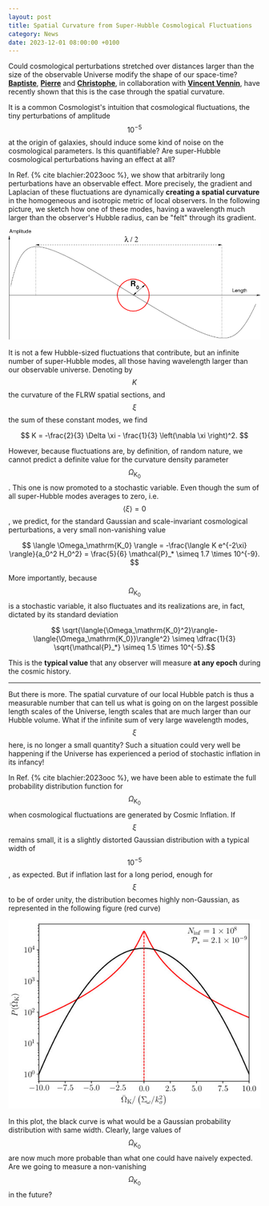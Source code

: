 ```yaml
---
layout: post
title: Spatial Curvature from Super-Hubble Cosmological Fluctuations
category: News
date: 2023-12-01 08:00:00 +0100
---
```


Could cosmological perturbations stretched over distances larger than
the size of the observable Universe modify the shape of our
space-time? [**Baptiste**](/members/blachier.html),
[**Pierre**](/members/auclair.html)
and [**Christophe**](/members/chris.html), in collaboration with
[**Vincent Vennin**](https://www.lpens.ens.psl.eu/vincent-vennin/?lang=en), have
recently shown that this is the case through the spatial curvature.


It is a common Cosmologist's intuition that cosmological fluctuations,
the tiny perturbations of amplitude $$10^{-5}$$ at the origin of
galaxies, should induce some kind of noise on the cosmological
parameters. Is this quantifiable? Are super-Hubble cosmological
perturbations having an effect at all?

In Ref. {% cite blachier:2023ooc %}, we show that arbitrarily long
perturbations have an observable effect. More precisely, the gradient
and Laplacian of these fluctuations are dynamically **creating a
spatial curvature** in the homogeneous and isotropic metric of local
observers. In the following picture, we sketch how one of these modes,
having a wavelength much larger than the observer's Hubble radius, can
be "felt" through its gradient.

![grad](/assets/images/2302.14530/cosmograd.png "Super-Hubble gradient")

It is not a few Hubble-sized fluctuations that contribute, but an infinite
number of super-Hubble modes, all those having wavelength larger than our observable
universe. Denoting by $$K$$ the curvature of the FLRW spatial sections,
and $$\xi$$ the sum of these constant modes, we find

$$ K = -\frac{2}{3} \Delta \xi - \frac{1}{3} \left(\nabla \xi \right)^2. $$

However, because fluctuations are, by definition, of random nature, we
cannot predict a definite value for the curvature density parameter
$$\Omega_\mathrm{K_0}$$. This one is now promoted to a stochastic
variable. Even though the sum of all super-Hubble modes averages to
zero, i.e. $$\langle \xi \rangle = 0$$, we predict, for the standard
Gaussian and scale-invariant cosmological perturbations, a very small
non-vanishing value

$$ \langle \Omega_\mathrm{K_0} \rangle = -\frac{\langle K e^{-2\xi} \rangle}{a_0^2 H_0^2} = \frac{5}{6} \mathcal{P}_* \simeq 1.7 \times 10^{-9}. $$

More importantly, because $$\Omega_\mathrm{K_0}$$ is a stochastic
variable, it also fluctuates and its realizations are, in fact,
dictated by its standard deviation

$$ \sqrt{\langle{\Omega_\mathrm{K_0}^2}\rangle-\langle{\Omega_\mathrm{K_0}}\rangle^2} \simeq \dfrac{1}{3}
\sqrt{\mathcal{P}_*} \simeq 1.5 \times 10^{-5}.$$

This is the **typical value** that any observer will measure **at any
epoch** during the cosmic history.

---

But there is more. The spatial curvature of our local Hubble patch is
thus a measurable number that can tell us what is going on on the
largest possible length scales of the Universe, length scales that are
much larger than our Hubble volume. What if the infinite sum of very
large wavelength modes, $$\xi$$ here, is no longer a small
quantity? Such a situation could very well be happening if the
Universe has experienced a period of stochastic inflation in its
infancy!

In Ref. {% cite blachier:2023ooc %}, we have been able to estimate the
full probability distribution function for $$\Omega_\mathrm{K_0}$$
when cosmological fluctuations are generated by Cosmic Inflation. If
$$\xi$$ remains small, it is a slightly distorted Gaussian
distribution with a typical width of $$10^{-5}$$, as expected. But if
inflation last for a long period, enough for $$\xi$$ to be of order
unity, the distribution becomes highly non-Gaussian, as represented in
the following figure (red curve)

![proba](/assets/images/2302.14530/probomega_tails.jpg "Non-Gaussian probability distribution")

In this plot, the black curve is what would be a Gaussian probability
distribution with same width. Clearly, large values of
$$\Omega_\mathrm{K_0}$$ are now much more probable than what one could
have naively expected. Are we going to measure a non-vanishing
$$\Omega_\mathrm{K_0}$$ in the future?

